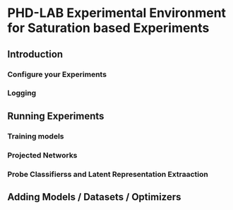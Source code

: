 # PHD-LAB Experimental Environment for Saturation based Experiments

## Introduction

### Configure your Experiments

### Logging

## Running Experiments

### Training models

### Projected Networks

### Probe Classifierss and Latent Representation Extraaction

## Adding Models / Datasets / Optimizers